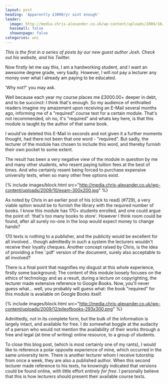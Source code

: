 ```yaml
---
layout: post
heading: 'Apparently £3000/yr aint enough'
leader:
  image: http://media.chris-alexander.co.uk/wp-content/uploads/2009/10/exam-300x200.jpg
  hassmall: false
  showonpage: false
categories: uni
---
```


*This is the first in a series of posts by our new guest author Josh. Check out his website, and his Twitter.*

Now firstly let me say this, I am a hardworking student, and I want an awesome degree grade, very badly. However, I will *not* pay a lecturer any money over what I already am paying to be educated.

‘Why not?' you may ask.

Well because each year my course places me £3000.00+ deeper in debt, and to be succinct: I think that's enough. So my audience of enthralled readers imagine my amazement upon receiving an E-Mail several months ago, informing me of a "required" course text for a certain module. That's not recommended, oh no, it's "required" and whats key here, is that this module is taught by the author of that same book.

I would've deleted this E-Mail in seconds and not given it a further moments thought, had there not been that one word - "required". But sadly, the lecturer of the module has chosen to include this word, and thereby furnish their own pocket to some extent.

The result has been a very negative view of the module in question by me and many other students, who resent paying tuition fees at the best of times. And who certainly resent being forced to purchase expensive university texts, when so many other free options exist.

{% include images/block.html src="http://media.chris-alexander.co.uk/wp-content/uploads/2009/10/exam-300x200.jpg" %}

As noted by Chris in an earlier post of his (click to read) (#729), a very viable option would be to furnish the library with the required number of books. I know this module has 170+ students enrolled, and one could argue the point of: ‘that's too many books to store'. However I think room could be found, after all surely no-one in the loop would expect money to change hands?

170 texts is nothing to a publisher, and the publicity would be excellent for all involved... though admittedly in such a system the lecturers wouldn't receive their loyalty cheques. Another concept raised by Chris, is the idea of providing a free ‘.pdf' version of the document, surely also acceptable to all involved?

There is a final point that magnifies my disgust at this whole experience, firstly some background; The content of this module loosely focuses on the ethics of technology and as a result, during a lecture on copyrighting, the lecturer made extensive reference to Google Books. Now, you'll never guess what... well, you probably will guess what: the book "required" for this module is available on Google Books itself.

{% include images/block.html src="http://media.chris-alexander.co.uk/wp-content/uploads/2009/12/pileofbooks-293x300.png" %}

Admittedly, not in its complete form, but the bulk of the information is largely intact, and available for free. I do somewhat boggle at the audacity of a person who would not mention the availability of their works through a free and legal (at time of writing) online resource, to a group of students.

To close this blog post, (which is most certainly one of my rants), I would like to reference a polar opposite experience of mine, which occurred in the same university term. There is another lecturer whom I receive tutorship from once a week, they are also a published author. When this second lecturer made reference to his texts, he knowingly indicated that versions could be found online, with little effort *entirely for free*. I personally believe that this is how lecturers should present their available course texts.
